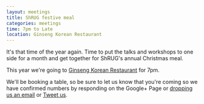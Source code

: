 ```yaml
---
layout: meetings
title: ShRUG festive meal
categories: meetings
time: 7pm to Late
location: Ginseng Korean Restaurant
---
```


It's that time of the year again. Time to put the talks and workshops to
one side for a month and get together for ShRUG's annual Christmas meal.

This year we're going to [Ginseng Korean
Restaurant](http://www.ginsengsheffield.co.uk/) for 7pm.

We'll be booking a table, so be sure to let us know that you're coming
so we have confirmed numbers by responding on the Google+ Page or
[dropping us an email](mailto:shrug@jamesalmond.com) or [Tweet
us](http://twitter.com/sheffieldruby).
